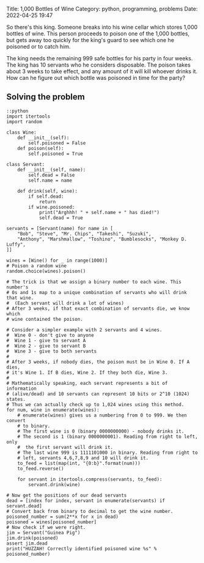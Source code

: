 Title: 1,000 Bottles of Wine
Category: python, programming, problems
Date: 2022-04-25 19:47

So there's this king. Someone breaks into his wine cellar which stores
1,000 bottles of wine. This person proceeds to poison one of the
1,000 bottles, but gets away too quickly for the king's guard to see
which one he poisoned or to catch him.

The king needs the remaining 999 safe bottles for his party in four weeks.
The king has 10 servants who he considers disposable. The poison takes
about 3 weeks to take effect, and any amount of it will kill whoever
drinks it. How can he figure out which bottle was poisoned in time for
the party?

Solving the problem
-------------------



    ::python
    import itertools
    import random

    class Wine:
        def __init__(self):
            self.poisoned = False
        def poison(self):
            self.poisoned = True

    class Servant:
        def __init__(self, name):
            self.dead = False
            self.name = name

        def drink(self, wine):
            if self.dead:
                return
            if wine.poisoned:
                print("Arghhh! " + self.name + " has died!")
                self.dead = True

    servants = [Servant(name) for name in [
        "Bob", "Steve", "Mr. Chips", "Takeshi", "Suzuki",
        "Anthony", "Marshmallow", "Toshino", "Bumblesocks", "Monkey D. Luffy",
    ]]

    wines = [Wine() for _ in range(1000)]
    # Poison a random wine
    random.choice(wines).poison()

    # The trick is that we assign a binary number to each wine. This number's
    # 0s and 1s map to a unique combination of servants who will drink that wine.
    #  (Each servant will drink a lot of wines)
    # After 3 weeks, if that exact combination of servants die, we know which
    # wine contained the poison.

    # Consider a simpler example with 2 servants and 4 wines.
    #  Wine 0 - don't give to anyone
    #  Wine 1 - give to servant A
    #  Wine 2 - give to servant B
    #  Wine 3 - give to both servants
    #
    # After 3 weeks, if nobody dies, the poison must be in Wine 0. If A dies,
    # it's Wine 1. If B dies, Wine 2. If they both die, Wine 3.
    #
    # Mathematically speaking, each servant represents a bit of information
    # (alive/dead) and 10 servants can represent 10 bits or 2^10 (1024) states.
    # Thus we can actually check up to 1,024 wines using this method.
    for num, wine in enumerate(wines):
        # enumerate(wines) gives us a numbering from 0 to 999. We then convert
        # to binary.
        # The first wine is 0 (binary 0000000000) - nobody drinks it.
        # The second is 1 (binary 0000000001). Reading from right to left, only
        #  the first servant will drink it.
        # The last wine 999 is 1111101000 in binary. Reading from right to
        # left, servants 4,6,7,8,9 and 10 will drink it.
        to_feed = list(map(int, "{0:b}".format(num)))
        to_feed.reverse()

        for servant in itertools.compress(servants, to_feed):
            servant.drink(wine)

    # Now get the positions of our dead servants
    dead = [index for index, servant in enumerate(servants) if servant.dead]
    # Convert back from binary to decimal to get the wine number.
    poisoned_number = sum(2**x for x in dead)
    poisoned = wines[poisoned_number]
    # Now check if we were right.
    jim = Servant("Guinea Pig")
    jim.drink(poisoned)
    assert jim.dead
    print("HUZZAH! Correctly identified poisoned wine %s" % poisoned_number)

